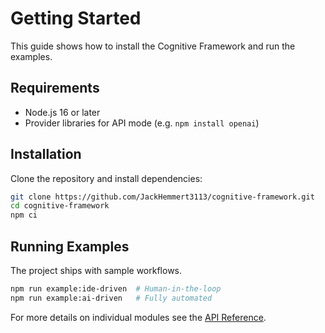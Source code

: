 # Getting Started

This guide shows how to install the Cognitive Framework and run the examples.

## Requirements

- Node.js 16 or later
- Provider libraries for API mode (e.g. `npm install openai`)

## Installation

Clone the repository and install dependencies:

```bash
git clone https://github.com/JackHemmert3113/cognitive-framework.git
cd cognitive-framework
npm ci
```

## Running Examples

The project ships with sample workflows.

```bash
npm run example:ide-driven  # Human-in-the-loop
npm run example:ai-driven   # Fully automated
```

For more details on individual modules see the [API Reference](api-reference.md).
